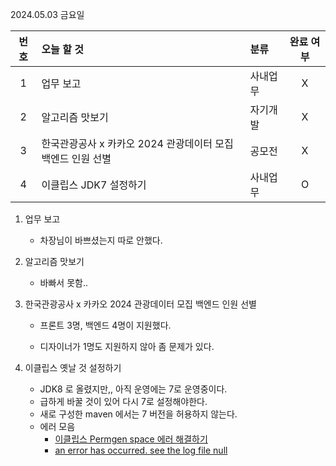 2024.05.03 금요일

| 번호 | 오늘 할 것                                                  | 분류     | 완료 여부 |
| :--: | :---------------------------------------------------------- | :------- | :-------: |
|  1   | 업무 보고                                                   | 사내업무 |     X     |
|  2   | 알고리즘 맛보기                                             | 자기개발 |     X     |
|  3   | 한국관광공사 x 카카오 2024 관광데이터 모집 백엔드 인원 선별 | 공모전   |     X     |
|  4   | 이클립스 JDK7 설정하기                                      | 사내업무 |     O     |

1. 업무 보고

   - 차장님이 바쁘셨는지 따로 안했다.

2. 알고리즘 맛보기

   - 바빠서 못함..

3. 한국관광공사 x 카카오 2024 관광데이터 모집 백엔드 인원 선별

   - 프론트 3명, 백엔드 4명이 지원했다.

   - 디자이너가 1명도 지원하지 않아 좀 문제가 있다.

4. 이클립스 옛날 것 설정하기

   - JDK8 로 올렸지만,, 아직 운영에는 7로 운영중이다.
   - 급하게 바꿀 것이 있어 다시 7로 설정해야한다.
   - 새로 구성한 maven 에서는 7 버전을 허용하지 않는다.
   - 에러 모음
     - [이클립스 Permgen space 에러 해결하기](https://rimkongs.tistory.com/271)
     - [an error has occurred. see the log file null](https://biyanbiyan.tistory.com/373)